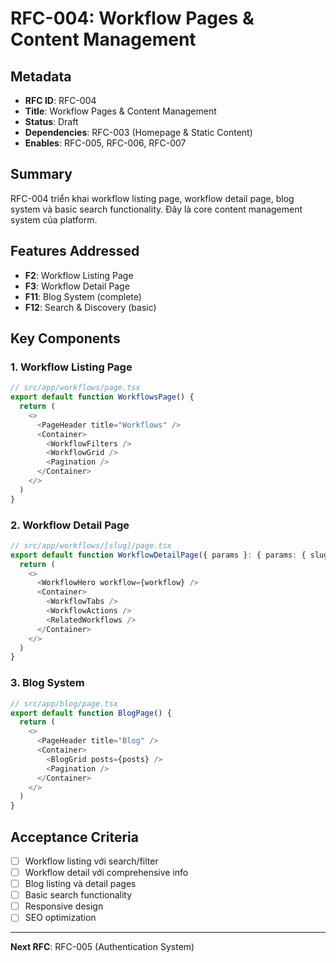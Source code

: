 # RFC-004: Workflow Pages & Content Management

## Metadata

- **RFC ID**: RFC-004
- **Title**: Workflow Pages & Content Management
- **Status**: Draft
- **Dependencies**: RFC-003 (Homepage & Static Content)
- **Enables**: RFC-005, RFC-006, RFC-007

## Summary

RFC-004 triển khai workflow listing page, workflow detail page, blog system và basic search functionality. Đây là core content management system của platform.

## Features Addressed

- **F2**: Workflow Listing Page
- **F3**: Workflow Detail Page
- **F11**: Blog System (complete)
- **F12**: Search & Discovery (basic)

## Key Components

### 1. Workflow Listing Page

```typescript
// src/app/workflows/page.tsx
export default function WorkflowsPage() {
  return (
    <>
      <PageHeader title="Workflows" />
      <Container>
        <WorkflowFilters />
        <WorkflowGrid />
        <Pagination />
      </Container>
    </>
  )
}
```

### 2. Workflow Detail Page

```typescript
// src/app/workflows/[slug]/page.tsx
export default function WorkflowDetailPage({ params }: { params: { slug: string } }) {
  return (
    <>
      <WorkflowHero workflow={workflow} />
      <Container>
        <WorkflowTabs />
        <WorkflowActions />
        <RelatedWorkflows />
      </Container>
    </>
  )
}
```

### 3. Blog System

```typescript
// src/app/blog/page.tsx
export default function BlogPage() {
  return (
    <>
      <PageHeader title="Blog" />
      <Container>
        <BlogGrid posts={posts} />
        <Pagination />
      </Container>
    </>
  )
}
```

## Acceptance Criteria

- [ ] Workflow listing với search/filter
- [ ] Workflow detail với comprehensive info
- [ ] Blog listing và detail pages
- [ ] Basic search functionality
- [ ] Responsive design
- [ ] SEO optimization

---

**Next RFC**: RFC-005 (Authentication System)
